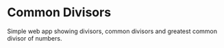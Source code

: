 # Common Divisors

Simple web app showing divisors, common divisors and greatest common divisor of numbers.
